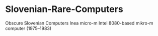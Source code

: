 # Slovenian-Rare-Computers
Obscure Slovenian Computers
Inea micro-m Intel 8080-based mikro-m computer (1975–1983)   
